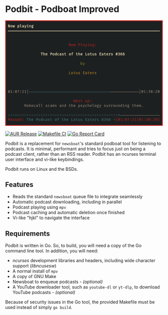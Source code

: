 # Podbit - **Podboat Improved**

![Podbit Player](https://raw.githubusercontent.com/ejv2/podbit/master/ss.png)

[![AUR Release](https://img.shields.io/aur/version/podbit?color=1793d1&label=podbit&logo=arch-linux)](https://aur.archlinux.org/packages/podbit/)
[![Makefile CI](https://github.com/ejv2/podbit/actions/workflows/makefile.yml/badge.svg)](https://github.com/ejv2/podbit/actions/workflows/makefile.yml)
[![Go Report Card](https://goreportcard.com/badge/github.com/ethanv2/podbit)](https://goreportcard.com/report/github.com/ethanv2/podbit)

Podbit is a replacement for ``newsboat``'s standard podboat tool for listening to podcasts. It is minimal, performant and tries to focus just on being a podcast client, rather than an RSS reader. Podbit has an ncurses terminal user interface and vi-like keybindings.

Podbit runs on Linux and the BSDs.

## Features

* Reads the standard ``newsboat`` queue file to integrate seamlessly
* Automatic podcast downloading, including in parallel
* Podcast playing using ``mpv``
* Podcast caching and automatic deletion once finished
* Vi-like "hjkl" to navigate the interface

## Requirements

Podbit is written in Go. So, to build, you will need a copy of the Go command line tool. In addition, you will need:

* *ncurses* development libraries and headers, including wide character support (*libncusesw*)
* A normal install of ``mpv``
* A copy of GNU Make
* Newsboat to enqueue podcasts - *(optional)*
* A YouTube downloader tool, such as ``youtube-dl`` or ``yt-dlp``, to download YouTube podcasts - *(optional)*

Because of security issues in the Go tool, the provided Makefile must be used instead of simply ``go build``.
